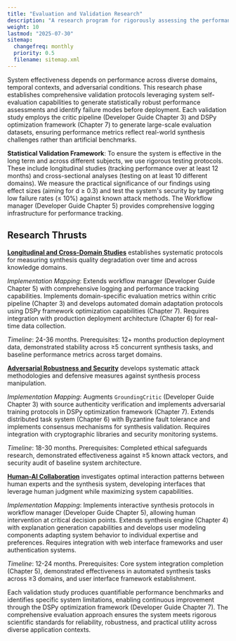 ```yaml
---
title: "Evaluation and Validation Research"
description: "A research program for rigorously assessing the performance, robustness, and utility of the CNS 2.0 system in diverse, real-world contexts."
weight: 10
lastmod: "2025-07-30"
sitemap:
  changefreq: monthly
  priority: 0.5
  filename: sitemap.xml
---
```


System effectiveness depends on performance across diverse domains, temporal contexts, and adversarial conditions. This research phase establishes comprehensive validation protocols leveraging system self-evaluation capabilities to generate statistically robust performance assessments and identify failure modes before deployment. Each validation study employs the critic pipeline (Developer Guide Chapter 3) and DSPy optimization framework (Chapter 7) to generate large-scale evaluation datasets, ensuring performance metrics reflect real-world synthesis challenges rather than artificial benchmarks.

**Statistical Validation Framework**: To ensure the system is effective in the long term and across different subjects, we use rigorous testing protocols. These include longitudinal studies (tracking performance over at least 12 months) and cross-sectional analyses (testing on at least 10 different domains). We measure the practical significance of our findings using effect sizes (aiming for d ≥ 0.3) and test the system's security by targeting low failure rates (≤ 10%) against known attack methods. The Workflow manager (Developer Guide Chapter 5) provides comprehensive logging infrastructure for performance tracking.

## Research Thrusts

**[Longitudinal and Cross-Domain Studies](./1-longitudinal-and-cross-domain-studies/)** establishes systematic protocols for measuring synthesis quality degradation over time and across knowledge domains.

*Implementation Mapping*: Extends workflow manager (Developer Guide Chapter 5) with comprehensive logging and performance tracking capabilities. Implements domain-specific evaluation metrics within critic pipeline (Chapter 3) and develops automated domain adaptation protocols using DSPy framework optimization capabilities (Chapter 7). Requires integration with production deployment architecture (Chapter 6) for real-time data collection.

*Timeline*: 24-36 months. Prerequisites: 12+ months production deployment data, demonstrated stability across ≥5 concurrent synthesis tasks, and baseline performance metrics across target domains.

**[Adversarial Robustness and Security](./2-adversarial-robustness-and-security/)** develops systematic attack methodologies and defensive measures against synthesis process manipulation.

*Implementation Mapping*: Augments `GroundingCritic` (Developer Guide Chapter 3) with source authenticity verification and implements adversarial training protocols in DSPy optimization framework (Chapter 7). Extends distributed task system (Chapter 6) with Byzantine fault tolerance and implements consensus mechanisms for synthesis validation. Requires integration with cryptographic libraries and security monitoring systems.

*Timeline*: 18-30 months. Prerequisites: Completed ethical safeguards research, demonstrated effectiveness against ≥5 known attack vectors, and security audit of baseline system architecture.

**[Human-AI Collaboration](./3-human-ai-collaboration/)** investigates optimal interaction patterns between human experts and the synthesis system, developing interfaces that leverage human judgment while maximizing system capabilities.

*Implementation Mapping*: Implements interactive synthesis protocols in workflow manager (Developer Guide Chapter 5), allowing human intervention at critical decision points. Extends synthesis engine (Chapter 4) with explanation generation capabilities and develops user modeling components adapting system behavior to individual expertise and preferences. Requires integration with web interface frameworks and user authentication systems.

*Timeline*: 12-24 months. Prerequisites: Core system integration completion (Chapter 5), demonstrated effectiveness in automated synthesis tasks across ≥3 domains, and user interface framework establishment.

Each validation study produces quantifiable performance benchmarks and identifies specific system limitations, enabling continuous improvement through the DSPy optimization framework (Developer Guide Chapter 7). The comprehensive evaluation approach ensures the system meets rigorous scientific standards for reliability, robustness, and practical utility across diverse application contexts.
